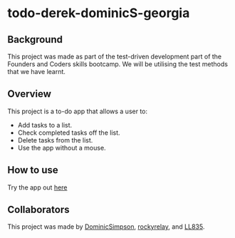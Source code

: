 # todo-derek-dominicS-georgia

## Background
This project was made as part of the test-driven development part of the Founders and Coders skills bootcamp. We will be utilising the test methods that we have learnt.

## Overview 
This project is a to-do app that allows a user to: 
- Add tasks to a list.
- Check completed tasks off the list.
- Delete tasks from the list.
- Use the app without a mouse.

## How to use
Try the app out [here](https://fac26.github.io/todo-derek-dominicS-georgia/)

## Collaborators
This project was made by [DominicSimpson](https://github.com/DominicSimpson), [rockyrelay](https://github.com/rockyrelay), and [LL835](https://github.com/LL835).
